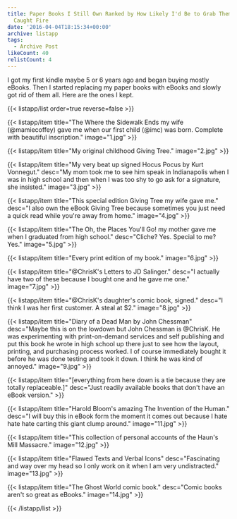 ```yaml
---
title: Paper Books I Still Own Ranked by How Likely I'd Be to Grab Them if My House
  Caught Fire
date: '2016-04-04T18:15:34+00:00'
archive: listapp
tags: 
  - Archive Post
likeCount: 40
relistCount: 4
---
```


I got my first kindle maybe 5 or 6 years ago and began buying mostly eBooks. Then I started replacing my paper books with eBooks and slowly got rid of them all. Here are the ones I kept.

<!--more-->

{{< listapp/list order=true reverse=false >}}

   {{< listapp/item title="The Where the Sidewalk Ends my wife (@mamiecoffey) gave me when our first child (@imc) was born. Complete with beautiful inscription."
      image="1.jpg" >}}

   {{< listapp/item title="My original childhood Giving Tree."
      image="2.jpg" >}}

   {{< listapp/item title="My very beat up signed Hocus Pocus by Kurt Vonnegut."
      desc="My mom took me to see him speak in Indianapolis when I was in high school and then when I was too shy to go ask for a signature, she insisted."
      image="3.jpg" >}}

   {{< listapp/item title="This special edition Giving Tree my wife gave me."
      desc="I also own the eBook Giving Tree because sometimes you just need a quick read while you're away from home."
      image="4.jpg" >}}

   {{< listapp/item title="The Oh, the Places You'll Go! my mother gave me when I graduated from high school."
      desc="Cliche? Yes. Special to me? Yes."
      image="5.jpg" >}}

   {{< listapp/item title="Every print edition of my book."
      image="6.jpg" >}}

   {{< listapp/item title="@ChrisK's Letters to JD Salinger."
      desc="I actually have two of these because I bought one and he gave me one."
      image="7.jpg" >}}

   {{< listapp/item title="@ChrisK's daughter's comic book, signed."
      desc="I think I was her first customer. A steal at $2."
      image="8.jpg" >}}

   {{< listapp/item title="Diary of a Dead Man by John Chessman"
      desc="Maybe this is on the lowdown but John Chessman is @ChrisK. He was experimenting with print-on-demand services and self publishing and put this book he wrote in high school up there just to see how the layout, printing, and purchasing process worked. I of course immediately bought it before he was done testing and took it down. I think he was kind of annoyed."
      image="9.jpg" >}}

   {{< listapp/item title="[everything from here down is a tie because they are totally replaceable.]"
      desc="Just readily available books that don't have an eBook version." >}}

   {{< listapp/item title="Harold Bloom's amazing The Invention of the Human."
      desc="I will buy this in eBook form the moment it comes out because I hate hate hate carting this giant clump around."
      image="11.jpg" >}}

   {{< listapp/item title="This collection of personal accounts of the Haun's Mill Massacre."
      image="12.jpg" >}}

   {{< listapp/item title="Flawed Texts and Verbal Icons"
      desc="Fascinating and way over my head so I only work on it when I am very undistracted."
      image="13.jpg" >}}

   {{< listapp/item title="The Ghost World comic book."
      desc="Comic books aren't so great as eBooks."
      image="14.jpg" >}}

{{< /listapp/list >}}
